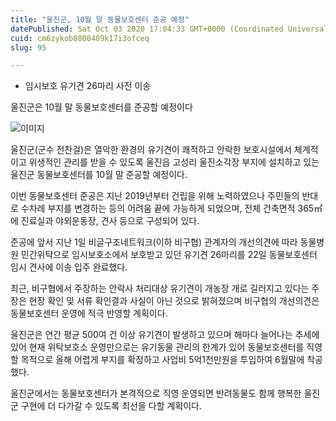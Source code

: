 ```yaml
---
title: "울진군, 10월 말 동물보호센터 준공 예정"
datePublished: Sat Oct 03 2020 17:04:33 GMT+0000 (Coordinated Universal Time)
cuid: cm6zykob8000409k17i3ofceq
slug: 95

---
```



- 임시보호 유기견 26마리 사전 이송

울진군은 10월 말 동물보호센터를 준공할 예정이다

![이미지](https://cdn.hashnode.com/res/hashnode/image/upload/v1739246690043/7836747c-f762-4224-a9ce-80ec80d96863.jpeg)

울진군(군수 전찬걸)은 열악한 환경의 유기견이 쾌적하고 안락한 보호시설에서 체계적이고 위생적인 관리를 받을 수 있도록 울진읍 고성리 울진소각장 부지에 설치하고 있는 울진군 동물보호센터를 10월 말 준공할 예정이다.

이번 동물보호센터 준공은 지난 2019년부터 건립을 위해 노력하였으나 주민들의 반대로 수차례 부지를 변경하는 등의 어려움 끝에 가능하게 되었으며, 전체 건축면적 365㎡에 진료실과 야외운동장, 견사 등으로 구성되어 있다.

준공에 앞서 지난 1일 비글구조네트워크(이하 비구협) 관계자의 개선의견에 따라 동물병원 민간위탁으로 임시보호소에서 보호받고 있던 유기견 26마리를 22일 동물보호센터 임시 견사에 이송 입주 완료했다.

최근, 비구협에서 주장하는 안락사 처리대상 유기견이 개농장 개로 길러지고 있다는 주장은 현장 확인 및 서류 확인결과 사실이 아닌 것으로 밝혀졌으며 비구협의 개선의견은 동물보호센터 운영에 적극 반영할 계획이다.

울진군은 연간 평균 500여 건 이상 유기견이 발생하고 있으며 해마다 늘어나는 추세에 있어 현재 위탁보호소 운영만으로는 유기동물 관리의 한계가 있어 동물보호센터를 직영할 목적으로 올해 어렵게 부지를 확정하고 사업비 5억1천만원을 투입하여 6월말에 착공했다.

울진군에서는 동물보호센터가 본격적으로 직영 운영되면 반려동물도 함께 행복한 울진군 구현에 더 다가갈 수 있도록 최선을 다할 계획이다.